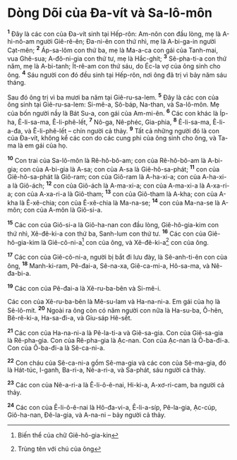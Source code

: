 # Dòng Dõi của Ða-vít và Sa-lô-môn
<sup><b>1</b></sup> Ðây là các con của Ða-vít sinh tại Hếp-rôn: Am-nôn con đầu lòng, mẹ là A-hi-nô-am người Giê-rê-ên; Ða-ni-ên con thứ nhì, mẹ là A-bi-ga-in người Cạt-mên; <sup><b>2</b></sup> Áp-sa-lôm con thứ ba, mẹ là Ma-a-ca con gái của Tanh-mai, vua Ghê-sua; A-đô-ni-gia con thứ tư, mẹ là Hắc-ghít; <sup><b>3</b></sup> Sê-pha-ti-a con thứ năm, mẹ là A-bi-tanh; Ít-rê-am con thứ sáu, do Éc-la vợ của ông sinh cho ông. <sup><b>4</b></sup> Sáu người con đó đều sinh tại Hếp-rôn, nơi ông đã trị vì bảy năm sáu tháng.

Sau đó ông trị vì ba mươi ba năm tại Giê-ru-sa-lem. <sup><b>5</b></sup> Ðây là các con của ông sinh tại Giê-ru-sa-lem: Si-mê-a, Sô-báp, Na-than, và Sa-lô-môn. Mẹ của bốn người nầy là Bát Su-a, con gái của Am-mi-ên. <sup><b>6</b></sup> Các con khác là Íp-ha, Ê-li-sa-ma, Ê-li-phê-lết, <sup><b>7</b></sup> Nô-ga, Nê-phéc, Gia-phia, <sup><b>8</b></sup> Ê-li-sa-ma, Ê-li-a-đa, và Ê-li-phê-lết – chín người cả thảy. <sup><b>9</b></sup> Tất cả những người đó là con của Ða-vít, không kể các con do các cung phi của ông sinh cho ông, và Ta-ma là em gái của họ.

<sup><b>10</b></sup> Con trai của Sa-lô-môn là Rê-hô-bô-am; con của Rê-hô-bô-am là A-bi-gia; con của A-bi-gia là A-sa; con của A-sa là Giê-hô-sa-phát; <sup><b>11</b></sup> con của Giê-hô-sa-phát là Giô-ram; con của Giô-ram là A-ha-xi-a; con của A-ha-xi-a là Giô-ách; <sup><b>12</b></sup> con của Giô-ách là A-ma-xi-a; con của A-ma-xi-a là A-xa-ri-a; con của A-xa-ri-a là Giô-tham; <sup><b>13</b></sup> con của Giô-tham là A-kha; con của A-kha là Ê-xê-chia; con của Ê-xê-chia là Ma-na-se; <sup><b>14</b></sup> con của Ma-na-se là A-môn; con của A-môn là Giô-si-a.

<sup><b>15</b></sup> Các con của Giô-si-a là Giô-ha-nan con đầu lòng, Giê-hô-gia-kim con thứ nhì, Xê-đê-ki-a con thứ ba, Sanh-lum con thứ tư. <sup><b>16</b></sup> Các con của Giê-hô-gia-kim là Giê-cô-ni-a[^1] con của ông, và Xê-đê-ki-a[^2] con của ông.

<sup><b>17</b></sup> Các con của Giê-cô-ni-a, người bị bắt đi lưu đày, là Sê-anh-ti-ên con của ông, <sup><b>18</b></sup> Manh-ki-ram, Pê-đai-a, Sê-na-xa, Giê-ca-mi-a, Hô-sa-ma, và Nê-đa-bi-a.

<sup><b>19</b></sup> Các con của Pê-đai-a là Xê-ru-ba-bên và Si-mê-i.

Các con của Xê-ru-ba-bên là Mê-su-lam và Ha-na-ni-a. Em gái của họ là Sê-lô-mít. <sup><b>20</b></sup> Ngoài ra ông còn có năm người con nữa là Ha-su-ba, Ô-hên, Bê-rê-ki-a, Ha-sa-đi-a, và Giu-sáp Hê-sết.

<sup><b>21</b></sup> Các con của Ha-na-ni-a là Pê-la-ti-a và Giê-sa-gia. Con của Giê-sa-gia là Rê-pha-gia. Con của Rê-pha-gia là Ạc-nan. Con của Ạc-nan là Ô-ba-đi-a. Con của Ô-ba-đi-a là Sê-ca-ni-a.

<sup><b>22</b></sup> Con cháu của Sê-ca-ni-a gồm Sê-ma-gia và các con của Sê-ma-gia, đó là Hát-túc, I-ganh, Ba-ri-a, Nê-a-ri-a, và Sa-phát, sáu người cả thảy.

<sup><b>23</b></sup> Các con của Nê-a-ri-a là Ê-li-ô-ê-nai, Hi-ki-a, A-xơ-ri-cam, ba người cả thảy.

<sup><b>24</b></sup> Các con của Ê-li-ô-ê-nai là Hô-đa-vi-a, Ê-li-a-síp, Pê-la-gia, Ạc-cúp, Giô-ha-nan, Ðê-la-gia, và A-na-ni – bảy người cả thảy.

[^1]: Biến thể của chữ Giê-hô-gia-kin
[^2]: Trùng tên với chú của ông
